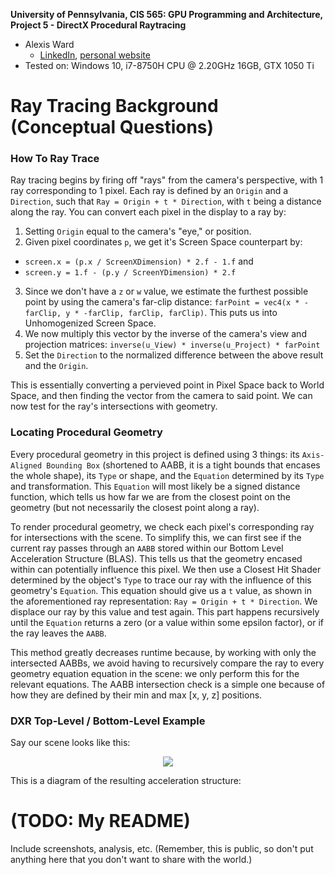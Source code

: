 **University of Pennsylvania, CIS 565: GPU Programming and Architecture,
Project 5 - DirectX Procedural Raytracing**

* Alexis Ward
  * [LinkedIn](https://www.linkedin.com/in/alexis-ward47/), [personal website](https://www.alexis-ward.tech/)
* Tested on: Windows 10, i7-8750H CPU @ 2.20GHz 16GB, GTX 1050 Ti 

# Ray Tracing Background (Conceptual Questions)

### How To Ray Trace

Ray tracing begins by firing off "rays" from the camera's perspective, with 1 ray corresponding to 1 pixel. Each ray is defined by an `Origin` and a `Direction`, such that `Ray = Origin + t * Direction`, with `t` being a distance along the ray. You can convert each pixel in the display to a ray by:

1. Setting `Origin` equal to the camera's "eye," or position.
2. Given pixel coordinates `p`, we get it's Screen Space counterpart by:
  * `screen.x = (p.x / ScreenXDimension) * 2.f - 1.f` and
  * `screen.y = 1.f - (p.y / ScreenYDimension) * 2.f`
3. Since we don't have a `z` or `w` value, we estimate the furthest possible point by using the camera's far-clip distance: `farPoint = vec4(x * -farClip, y * -farClip, farClip, farClip)`. This puts us into Unhomogenized Screen Space.
4. We now multiply this vector by the inverse of the camera's view and projection matrices: `inverse(u_View) * inverse(u_Project) * farPoint`
5. Set the `Direction` to the normalized difference between the above result and the `Origin`.

This is essentially converting a pervieved point in Pixel Space back to World Space, and then finding the vector from the camera to said point. We can now test for the ray's intersections with geometry.

### Locating Procedural Geometry

Every procedural geometry in this project is defined using 3 things: its `Axis-Aligned Bounding Box` (shortened to AABB, it is a tight bounds that encases the whole shape), its `Type` or shape, and the `Equation` determined by its `Type` and transformation. This `Equation` will most likely be a signed distance function, which tells us how far we are from the closest point on the geometry (but not necessarily the closest point along a ray).

To render procedural geometry, we check each pixel's corresponding ray for intersections with the scene. To simplify this, we can first see if the current ray passes through an `AABB` stored within our Bottom Level Acceleration Structure (BLAS). This tells us that the geometry encased within can potentially influence this pixel. We then use a Closest Hit Shader determined by the object's `Type` to trace our ray with the influence of this geometry's `Equation`. This equation should give us a `t` value, as shown in the aforementioned ray representation: `Ray = Origin + t * Direction`. We displace our ray by this value and test again. This part happens recursively until the `Equation` returns a zero (or a value within some epsilon factor), or if the ray leaves the `AABB`.

This method greatly decreases runtime because, by working with only the intersected AABBs, we avoid having to recursively compare the ray to every geometry equation equation in the scene: we only perform this for the relevant equations. The AABB intersection check is a simple one because of how they are defined by their min and max [x, y, z] positions. 

### DXR Top-Level / Bottom-Level Example

Say our scene looks like this:

<p align="center">
  <img src="https://github.com/CIS565-Fall-2019/Project5-DirectX-Procedural-Raytracing/blob/master/images/scene.png">
</p>

This is a diagram of the resulting acceleration structure:




# (TODO: My README)

Include screenshots, analysis, etc. (Remember, this is public, so don't put
anything here that you don't want to share with the world.)
